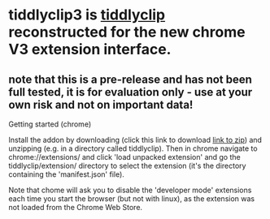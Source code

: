 # tiddlyclip3 is [tiddlyclip](https://github.com/buggyj/tiddlyclip) reconstructed for the new chrome V3 extension interface.
## note that this is a pre-release and has not been full tested, it is for evaluation only - use at your own risk and not on important data!

Getting started (chrome)

Install the addon by downloading (click this link to download [link to zip](https://github.com/buggyj/tiddlyclip3/archive/refs/tags/v0.0.2-pre.zip)) and unzipping (e.g. in a directory called tiddlyclip). Then in chrome navigate to chrome://extensions/ and click 'load unpacked extension' and go the tiddlyclip/extension/ directory to select the extension (it's the directory containing the 'manifest.json' file).

Note that chome will ask you to disable the 'developer mode' extensions each time you start the browser (but not with linux), as the extension was not loaded from the Chrome Web Store.
